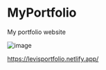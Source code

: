 # MyPortfolio
My portfolio website

![image](https://user-images.githubusercontent.com/41550958/118402137-4c253a80-b671-11eb-84d2-72779472fc95.png)

https://levisportfolio.netlify.app/
